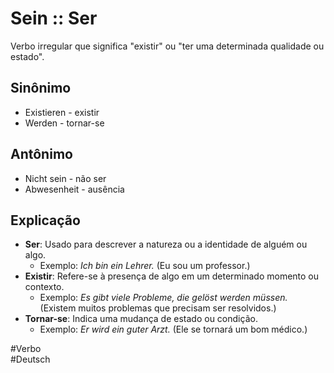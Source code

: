 # Sein :: Ser
<!--SR:!2024-11-20,14,290-->
Verbo irregular que significa "existir" ou "ter uma determinada qualidade ou estado".

## Sinônimo
- Existieren - existir  
- Werden - tornar-se  

## Antônimo
- Nicht sein - não ser  
- Abwesenheit - ausência  

## Explicação
- **Ser**: Usado para descrever a natureza ou a identidade de alguém ou algo.
  - Exemplo: *Ich bin ein Lehrer.* (Eu sou um professor.)
- **Existir**: Refere-se à presença de algo em um determinado momento ou contexto.
  - Exemplo: *Es gibt viele Probleme, die gelöst werden müssen.* (Existem muitos problemas que precisam ser resolvidos.)
- **Tornar-se**: Indica uma mudança de estado ou condição.
  - Exemplo: *Er wird ein guter Arzt.* (Ele se tornará um bom médico.)

#Verbo  
#Deutsch
